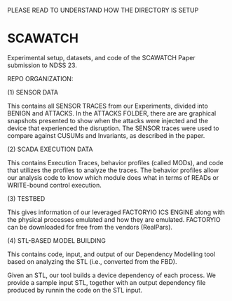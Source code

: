 PLEASE READ TO UNDERSTAND HOW THE DIRECTORY IS SETUP
# SCAWATCH
Experimental setup, datasets, and code of the SCAWATCH Paper submission to NDSS 23. 



REPO ORGANIZATION:

(1) SENSOR DATA

This contains all SENSOR TRACES from our Experiments, divided into BENIGN and ATTACKS. In the ATTACKS FOLDER, there are are graphical snapshots presented to show when the attacks were injected and the device that experienced the disruption. The SENSOR traces were used to compare against CUSUMs and Invariants, as described in the paper.



(2) SCADA EXECUTION DATA

This contains Execution Traces, behavior profiles (called MODs), and code that utilizes the profiles to analyze the traces. The behavior profiles allow our analysis code to know which module does what in terms of READs or WRITE-bound control execution.
  


(3) TESTBED 

This gives information of our leveraged FACTORYIO ICS ENGINE along with the physical processes emulated and how they are emulated. FACTORYIO can be downloaded for free from the vendors (RealPars). 


(4) STL-BASED MODEL BUILDING

This contains code, input, and output of our Dependency Modelling tool based on analyzing the STL (i.e., converted from the FBD).

Given an STL, our tool builds a device dependency of each process. We provide a sample input STL, together with an output dependency file produced by runnin the code on the STL input.





